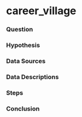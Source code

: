 # career_village

### Question



### Hypothesis



### Data Sources



### Data Descriptions



### Steps



### Conclusion




